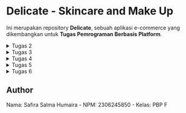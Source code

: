 # Delicate - Skincare and Make Up

Ini merupakan repository **Delicate**, sebuah aplikasi e-commerce yang dikembangkan untuk **Tugas Pemrograman Berbasis Platform**.

<details>
  <summary>Tugas 2</summary>

## Deskripsi Proyek
Aplikasi Delicate adalah aplikasi e-commerce yang menjual skincare dan makeup dan memungkinkan pengguna untuk melihat daftar produk dengan atribut **nama**, **harga**, dan **deskripsi**. Proyek ini dibuat dengan menggunakan framework Django dan mengimplementasikan konsep **Model-View-Template (MVT)**.

## Link Aplikasi
Aplikasi yang sudah dideploy dapat diakses melalui tautan berikut:
[Delicate - Aplikasi E-Commerce](http://safira-salma-delicates.pbp.cs.ui.ac.id/)

## Implementasi Langkah-demi-Langkah
Berikut adalah langkah-langkah yang saya lakukan untuk menyelesaikan checklist tugas ini:

1. **Membuat proyek Django baru:**  Pertama memulai dengan membuat proyek baru menggunakan perintah `django-admin startproject delicate`.
2. **Membuat aplikasi dengan nama `main`:** Lalu, membuat aplikasi bernama `main` dengan perintah `python manage.py startapp main`.
3. **Melakukan routing pada proyek:** Routing dilakukan dengan menambahkan URL aplikasi `main` ke dalam `urls.py` proyek utama, agar aplikasi dapat diakses.
4. **Membuat model `Product`:** Membuat model `Product` pada `models.py` dengan atribut wajib `name` (CharField), `price` (IntegerField), dan `description` (TextField).
5. **Membuat fungsi pada `views.py`:** Saya menambahkan fungsi yang menampilkan nama aplikasi, serta nama dan kelas saya, kemudian mengembalikannya ke template HTML.
6. **Membuat routing pada `urls.py` di aplikasi `main`:** Routing ditambahkan pada `urls.py` di aplikasi `main` untuk memetakan fungsi yang telah dibuat di `views.py`.
7. **Deployment ke PWS:** Aplikasi di deploy ke PWS agar bisa diakses secara online.

## Bagan Request-Response Django
Berikut adalah bagan alur request client ke web aplikasi berbasis Django dan responnya:

![Diagram](image/diagram.png)


- **urls.py**: Menerima request dari client dan memetakan ke fungsi yang sesuai di `views.py`.
- **views.py**: Mengambil data dari `models.py` jika diperlukan, lalu merender template HTML untuk dikirim ke client.
- **models.py**: Mengelola data yang diambil dari database menggunakan ORM Django.
- **templates**: File HTML yang dirender oleh `views.py` untuk ditampilkan kepada pengguna.

## Fungsi Git dalam Pengembangan Perangkat Lunak
Git berfungsi sebagai sistem kontrol versi yang memungkinkan pengembang melacak perubahan kode, berkolaborasi dengan tim, dan kembali ke versi kode sebelumnya jika terjadi kesalahan. Dengan Git, pengembang juga bisa bekerja secara paralel melalui branching dan merging.

## Mengapa Django Digunakan dalam Pembelajaran?
Django dipilih sebagai framework untuk pembelajaran karena memiliki struktur yang jelas (Model-View-Template) dan dilengkapi dengan banyak fitur bawaan yang mempermudah pengembangan aplikasi. Django juga memiliki dokumentasi yang baik dan komunitas yang besar, sehingga cocok untuk pemula.

## Mengapa Model di Django Disebut ORM?
Model di Django disebut sebagai **Object-Relational Mapping (ORM)** karena memungkinkan pengembang untuk berinteraksi dengan database menggunakan objek Python. Dengan ORM, kita tidak perlu menulis query SQL secara langsung, melainkan menggunakan metode yang lebih sederhana dan aman dalam bentuk query berbasis objek.

</details>


<details>
  <summary>Tugas 3</summary>

### 1. Mengapa kita memerlukan data delivery dalam pengimplementasian sebuah platform?
   Data delivery penting karena memungkinkan pertukaran informasi antara klien dan server. Ini membantu platform menjadi dinamis dengan menyediakan informasi real-time, mengelola permintaan pengguna, dan memberikan respons yang diperlukan. Tanpa data delivery, platform tidak bisa mengelola interaksi antara pengguna dan server secara efisien, dan tidak dapat berfungsi secara penuh.

### 2. Menurutmu, mana yang lebih baik antara XML dan JSON? Mengapa JSON lebih populer dibandingkan XML?
   JSON dianggap lebih baik daripada XML dalam banyak kasus karena lebih sederhana dan mudah dibaca. JSON lebih ringkas, sehingga menghemat bandwidth dan lebih cepat di-parse oleh browser. JSON juga lebih populer karena lebih mudah digunakan bersama dengan JavaScript, yang banyak digunakan dalam pengembangan aplikasi web modern. XML, meskipun fleksibel, cenderung lebih verbose dan kompleks dibandingkan JSON.

### 3. Fungsi dari method `is_valid()` pada form Django dan mengapa kita membutuhkan method tersebut?
   Method `is_valid()` pada Django digunakan untuk memeriksa apakah data yang dimasukkan ke dalam form memenuhi kriteria validasi yang telah didefinisikan. Kita memerlukan method ini untuk memastikan bahwa input dari pengguna sesuai dengan tipe data yang diharapkan dan bebas dari kesalahan sebelum data tersebut diproses lebih lanjut atau disimpan ke dalam database.

### 4. Mengapa kita membutuhkan `csrf_token` saat membuat form di Django? Apa yang dapat terjadi jika kita tidak menambahkan `csrf_token` pada form Django? Bagaimana hal tersebut dapat dimanfaatkan oleh penyerang?
   `csrf_token` (Cross-Site Request Forgery token) diperlukan untuk melindungi aplikasi dari serangan CSRF, di mana penyerang dapat membuat pengguna yang terautentikasi melakukan tindakan yang tidak diinginkan di aplikasi tanpa sepengetahuan mereka. Jika kita tidak menambahkan `csrf_token` pada form, penyerang bisa memanfaatkan kelemahan ini untuk mengirimkan permintaan berbahaya atas nama pengguna. CSRF token memastikan bahwa setiap permintaan yang diajukan ke server berasal dari pengguna yang sah dan formulir yang benar.

### 5. Jelaskan bagaimana cara kamu mengimplementasikan checklist di atas secara step-by-step (bukan hanya sekadar mengikuti tutorial).
   - Pertama, buat `forms.py` untuk membuat form berdasarkan model `Product`.
   - Tambahkan fungsi di `views.py` untuk menangani form dan menampilkan data. Dalam file, kita import forms, HTTPResponse, redirect dan serializers.
   -Buat fungsi `create_item_entry` untuk menambahkan item dengan POST.
   - Buat file HTML baru untuk form, tambahkan `{% csrf_token %}` dan tombol submit.
   - Buat 4 fungsi di `views.py` untuk menampilkan data dalam format **JSON** dan **XML**.
   - Tambahkan routing di `urls.py` untuk mengakses form, serta melihat data dalam format **JSON** dan **XML**.

##Screenshot Postman
![Postman JSON](imagetugas3/Screenshot%20(829).png)
![Postman JSON ID](imagetugas3/Screenshot%20(830).png)
![Postman XML](imagetugas3/Screenshot%20(831).png)
![Postman XML ID](imagetugas3/Screenshot%20(832).png)

 </details>


<details>
  <summary>Tugas 4</summary>

### 1. Apa perbedaan antara HttpResponseRedirect() dan redirect()?
- HttpResponseRedirect() adalah class bawaan Django yang mengirimkan respons HTTP dengan kode status 302 untuk melakukan redirect. Kode ini membutuhkan URL lengkap yang harus diberikan sebagai argumen.

- redirect() adalah shortcut function yang mempermudah proses redirect dengan cara yang lebih fleksibel. Django akan secara otomatis menentukan URL tujuan, baik dari nama URL (seperti yang didefinisikan di urlpatterns), objek, atau model. Ini membuat kode lebih mudah dibaca dan di-maintain.

### 2. Jelaskan cara kerja penghubungan model Product dengan User!
Penghubungan antara model Item dan User dilakukan melalui relasi ForeignKey. Setiap Item terhubung dengan satu User, yang berarti satu pengguna bisa memiliki banyak Item (one-to-many). Relasi ini didefinisikan dengan menggunakan atribut ForeignKey di model Item, di mana User menjadi referensi. Jika pengguna dihapus, maka semua Item yang dimilikinya akan ikut dihapus karena pengaturan on_delete=models.CASCADE.

### 3. Apa perbedaan antara authentication dan authorization, apakah yang dilakukan saat pengguna login? Jelaskan bagaimana Django mengimplementasikan kedua konsep tersebut.
Authentication adalah proses untuk memverifikasi identitas pengguna, yaitu memastikan bahwa pengguna yang login adalah benar-benar pengguna yang sah. Di Django, ini dilakukan dengan memvalidasi username dan password pengguna.

Authorization adalah proses untuk menentukan hak akses pengguna terhadap sumber daya tertentu, seperti akses ke halaman atau fitur tertentu di aplikasi. Setelah pengguna login, Django menggunakan authorization untuk memutuskan apakah pengguna tersebut berhak mengakses bagian tertentu.

Saat pengguna login:
1. Django memverifikasi identitas pengguna dengan mencocokkan username dan password.
2. Jika cocok, Django mencatat pengguna sebagai authenticated dan menyimpan informasi ini dalam session.
3. Authorization digunakan untuk menentukan akses apa saja yang dapat dilakukan oleh pengguna yang sudah login.

### 4. Bagaimana Django mengingat pengguna yang telah login? Jelaskan kegunaan lain dari cookies dan apakah semua cookies aman digunakan?
Django mengingat pengguna yang telah login dengan menggunakan session, yang diidentifikasi oleh session ID yang disimpan di dalam cookie pada browser pengguna. Setiap kali pengguna mengunjungi aplikasi, browser mengirimkan cookie dengan session ID ini ke server, dan server bisa mengenali pengguna berdasarkan session tersebut.

Kegunaan lain dari cookies termasuk:
- Menyimpan preferensi pengguna, seperti bahasa yang dipilih atau item yang terakhir dilihat.
- Melacak aktivitas pengguna di situs web (misalnya, untuk analitik).

Namun, tidak semua cookies aman. Cookies bisa disalahgunakan oleh serangan seperti cross-site scripting (XSS). Django menyediakan pengaturan keamanan seperti HttpOnly untuk mencegah JavaScript mengakses cookie, dan Secure agar cookie hanya dikirimkan melalui koneksi HTTPS.

### 5. Jelaskan bagaimana cara kamu mengimplementasikan checklist di atas secara step-by-step (bukan hanya sekadar mengikuti tutorial).
1. Membuat Fungsi Registrasi, Login, dan Logout:
Saya menggunakan UserCreationForm untuk registrasi, dan AuthenticationForm untuk login. Setelah pengguna berhasil login, session dibuat untuk pengguna tersebut. Fungsi logout menghapus session dan cookies terkait.

2. Membuat Dummy Data untuk Setiap Pengguna:
Saya membuat dua akun pengguna dan tiga item skincare dummy untuk masing-masing pengguna menggunakan model Item, yang dihubungkan ke pengguna melalui relasi ForeignKey.

##Screenshot User Page
![USER 1](imagetugas4/user1.png)
![USER 2](imagetugas4/user2.png)

3. Menghubungkan Model Item dengan User:
Di model Item, saya menambahkan atribut user dengan tipe ForeignKey yang merujuk ke model User, memastikan setiap item terkait dengan pengguna yang memilikinya.

4. Menampilkan Username dan Menggunakan Cookie:
Saya menampilkan username pengguna yang login di halaman utama menggunakan request.user.username dan mencatat waktu login terakhir menggunakan cookie bernama last_login. Cookie ini dihapus saat pengguna logout.

5. Menyimpan dan Memastikan Push ke GitHub:
Setelah semuanya berfungsi dengan baik, saya memastikan semua perubahan di-commit dan di-push ke GitHub sesuai dengan checklist.

</details>


<details>
  <summary>Tugas 5</summary>

### 1. Jika terdapat beberapa CSS selector untuk suatu elemen HTML, jelaskan urutan prioritas pengambilan CSS selector tersebut!
Urutan prioritas CSS selector diatur berdasarkan **specificity** sebagai berikut:

- **Inline styles** (misalnya: `style="color: red;"`) memiliki spesifisitas tertinggi.
- **ID selectors** (misalnya: `#header`) memiliki spesifisitas lebih tinggi daripada class atau elemen.
- **Class, attribute, atau pseudo-class selectors** (misalnya: `.container`, `[type="text"]`, `:hover`) memiliki spesifisitas lebih rendah dari ID.
- **Element selectors** (misalnya: `div`, `p`) memiliki spesifisitas paling rendah.

Jika ada beberapa aturan CSS yang memiliki spesifisitas yang sama, aturan yang ditulis terakhir akan diterapkan.

### 2. Mengapa responsive design menjadi konsep yang penting dalam pengembangan aplikasi web?
Responsive design sangat penting karena pengguna mengakses aplikasi web dari berbagai perangkat dengan ukuran layar berbeda, mulai dari desktop hingga smartphone. Dengan responsive design, tampilan web dapat menyesuaikan ukuran layarnya, sehingga pengguna mendapatkan pengalaman yang optimal di semua perangkat.

**Contoh aplikasi yang menerapkan responsive design**: Facebook, Twitter.
**Contoh aplikasi yang belum menerapkan responsive design**: Beberapa situs web lama yang masih menggunakan layout fixed-width.

### 3. Jelaskan perbedaan antara margin, border, dan padding!
- **Margin**: Ruang di luar border yang memisahkan elemen dengan elemen lain.
- **Border**: Garis yang mengelilingi konten elemen dan padding.
- **Padding**: Ruang di dalam border yang memisahkan konten elemen dari border.

### 4. Jelaskan Konsep Flexbox dan Grid Layout serta Kegunaannya
- Flexbox: Flexbox adalah layout satu dimensi yang digunakan untuk menyusun elemen secara fleksibel dalam baris atau kolom. Flexbox sangat berguna untuk layout responsif yang dinamis, karena memudahkan pengaturan item dalam container dengan penyesuaian yang mudah, misalnya dengan menyusun item secara horizontal (baris) atau vertikal (kolom).

Kegunaannya: Flexbox digunakan untuk membuat layout yang mudah menyesuaikan ukuran elemen dan container-nya, misalnya dalam menata card produk atau elemen navigasi.

- Grid Layout: Grid layout adalah sistem layout dua dimensi yang memungkinkan pengaturan elemen dalam bentuk baris dan kolom. Ini sangat berguna untuk membuat layout yang lebih kompleks, seperti dashboard atau galeri gambar, karena kita bisa menentukan lebar kolom dan tinggi baris dengan mudah.

Kegunaannya: Grid layout sangat cocok untuk tata letak yang presisi dan detail, seperti pembuatan layout multi-kolom dengan konten yang beragam.

### 5. Implementasi Checklist secara Step-by-Step
1. Saya menambahkan tailwind ke aplikasi.
2. Menambahkan fitur "Edit" untuk edit item yang sudah di-add.
3. Menambahkan fitur "Delete" untuk menghapus item yang sudah di-add.
4. Menambahkan navbar dengan design awal yang hanya berisi button logout dan welcome user.
5. Konfigurasi static files 
6. Membuat sketch tampilan aplikasi rancangan saya melalui aplikasi canva.
6. Menambahkan styles pada app dengan tailwind dan css. Pada tahap ini saya styling halaman login, regoster, home, create item entry, dan edit item.
7. Lalu, saya design navbar dengan beberapa button pilihan yaitu:
-home : mengarah ke main.html
-sale : mengarah ke sale.html
-shop by categories : berisi dropdown skincare yang mengarah ke skincare.html dan makeup yang mengarah ke makeup.html
8. Terakhir saya push ke github dan pws.

</details>



<details>
  <summary>Tugas 6</summary>

## Tugas 6

### 1. Jelaskan manfaat dari penggunaan JavaScript dalam pengembangan aplikasi web!
JavaScript memiliki banyak manfaat dalam pengembangan aplikasi web, antara lain:

- **Interaktivitas**: Menambahkan fitur interaktif dan dinamis pada halaman web, seperti tombol, dropdown, dan modal tanpa reload halaman.
- **Pengalaman Pengguna yang Lebih Baik**: Fitur seperti validasi form real-time dan auto-complete meningkatkan UX.
- **Asynchronous Request (AJAX)**: Memungkinkan pengambilan data dari server tanpa reload halaman, membuat aplikasi lebih cepat dan responsif.
- **Manipulasi DOM**: JavaScript dapat memodifikasi elemen di halaman web secara dinamis berdasarkan interaksi pengguna atau data dari server.
- **Integrasi API**: Memudahkan integrasi API eksternal seperti Google Maps, layanan cuaca, atau data lainnya yang dapat ditampilkan di halaman web.

### 2. Jelaskan fungsi dari penggunaan await ketika kita menggunakan fetch()! Apa yang akan terjadi jika kita tidak menggunakan await?
Ketika menggunakan `fetch()` untuk mengambil data dari server, `await` digunakan agar kode menunggu hingga operasi asinkron selesai. Dengan menggunakan `await`, kita memastikan bahwa data yang diambil dari server sudah siap sebelum diproses lebih lanjut. Tanpa `await`, `fetch()` akan mengembalikan Promise, yang berarti proses pengambilan data akan berjalan di latar belakang, dan kode setelahnya akan tetap dieksekusi. Ini bisa menyebabkan error karena data mungkin belum tersedia saat digunakan.

Jika kita tidak menggunakan `await`, hasil dari `fetch()` tidak akan segera dapat digunakan karena pengambilan data dari server mungkin belum selesai. Hal ini dapat menyebabkan error atau masalah dalam penggunaan data yang belum siap.

### 3. Mengapa kita perlu menggunakan decorator csrf_exempt pada view yang akan digunakan untuk AJAX POST?
Decorator `csrf_exempt` digunakan untuk menonaktifkan perlindungan CSRF (Cross-Site Request Forgery) pada suatu view tertentu. Pada umumnya, Django menerapkan perlindungan CSRF untuk setiap permintaan POST sebagai langkah keamanan tambahan. Namun, untuk view yang digunakan dalam permintaan AJAX POST, terkadang mekanisme CSRF ini perlu dinonaktifkan (menggunakan `csrf_exempt`) agar permintaan POST dari AJAX dapat diterima tanpa mengalami masalah.

Jika `csrf_exempt` tidak digunakan pada view AJAX POST, permintaan yang dikirimkan oleh AJAX dapat ditolak karena Django akan menganggapnya sebagai permintaan yang tidak sah, terutama jika permintaan tersebut tidak menyertakan token CSRF yang valid. Namun, penting untuk memastikan bahwa view tetap aman dari potensi serangan jika CSRF diabaikan.

## 4. Pada tutorial PBP minggu ini, pembersihan data input pengguna dilakukan di belakang (backend) juga. Mengapa hal tersebut tidak dilakukan di frontend saja?
Pembersihan data input pengguna dilakukan di backend karena backend merupakan lapisan yang memberikan kontrol penuh atas semua data yang masuk sebelum data tersebut diproses atau disimpan. Jika hanya dilakukan di frontend, pengguna yang tidak bertanggung jawab bisa dengan mudah memodifikasi atau melewati pembersihan data yang dilakukan di sisi frontend dengan memodifikasi kode atau mengirimkan permintaan langsung ke server.

Dengan membersihkan data di backend, kita dapat memastikan bahwa data yang masuk ke sistem benar-benar aman dan bebas dari potensi serangan, seperti injection atau XSS (Cross-Site Scripting), karena backend tidak dapat dimanipulasi oleh pengguna seperti frontend. Oleh karena itu, meskipun pembersihan juga dapat dilakukan di frontend, melakukan pembersihan di backend adalah langkah keamanan yang sangat penting.

### 5. Jelaskan bagaimana cara kamu mengimplementasikan checklist di atas secara step-by-step (bukan hanya sekadar mengikuti tutorial)!
- **Menambahkan Error Message Pada Login**
  Tahap ini berfokus pada cara menampilkan pesan kesalahan ketika terjadi masalah saat proses login. Jika login gagal, pengguna akan diberi umpan balik berupa pesan error untuk memperbaiki input mereka.

- **Membuat Fungsi untuk Menambahkan Item dengan AJAX**
  Pada tahap ini, kita membuat fungsi untuk menambahkan entri item. Pengguna dapat menambahkan item baru tanpa perlu me-refresh halaman dengan menggunakan AJAX. Data yang dikirim ke server akan diproses secara asinkron.

- **Menambahkan Routing untuk Fungsi `add_item_entry_ajax`**
  Tahap ini melibatkan penambahan routing untuk fungsi `add_item_entry_ajax`. Routing ini memungkinkan fungsi tersebut dapat diakses melalui URL tertentu di aplikasi, sehingga aplikasi dapat menerima dan memproses data yang dikirim oleh pengguna.

- **Menampilkan Data Item Entry dengan `fetch()` API**
  Pada tahap ini, data item yang sudah tersimpan diambil dari server menggunakan `fetch()` API untuk ditampilkan kembali ke pengguna tanpa perlu me-refresh halaman.

- **Membuat Modal Sebagai Form untuk Menambahkan Item**
  Pada tahap ini, modal dibuat sebagai form input agar pengguna dapat menambahkan entri item baru secara dinamis melalui tampilan yang lebih interaktif.

- **Menambahkan Data Item dengan AJAX**
  Pada tahap ini, data item yang ditambahkan pengguna dikirimkan ke server menggunakan AJAX. Hal ini memungkinkan halaman tidak perlu di-reload setelah item ditambahkan.

- **Melindungi Aplikasi dari Cross Site Scripting (XSS)**
  Pada tahap ini, aplikasi dilindungi dari serangan XSS melalui berbagai cara, baik di frontend maupun di backend.
  
  - **Mencoba XSS**
    Pengujian dilakukan dengan mencoba menyisipkan skrip XSS untuk melihat apakah aplikasi rentan terhadap serangan ini.

  - **Menambahkan `strip_tags` untuk Membersihkan Data Baru**
    Fungsi `strip_tags` ditambahkan di backend untuk memastikan bahwa data baru yang diinputkan oleh pengguna tidak mengandung tag HTML berbahaya.

  - **Membersihkan Data dengan DOMPurify**
    DOMPurify digunakan di frontend untuk membersihkan data sebelum ditampilkan, sehingga data yang mungkin terinfeksi dapat dihilangkan sebelum ditampilkan di halaman web.

  - **Add, Commit, dan Push**
    Langkah terakhir, saya menyimpan perubahan untuk update terbaru saya pada github dan pws.
</details>


## Author
Nama: Safira Salma Humaira -
NPM: 2306245850 -
Kelas: PBP F

